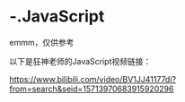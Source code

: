 # -.JavaScript

emmm，仅供参考

以下是狂神老师的JavaScript视频链接：

https://www.bilibili.com/video/BV1JJ41177di?from=search&seid=15713970683915920296
